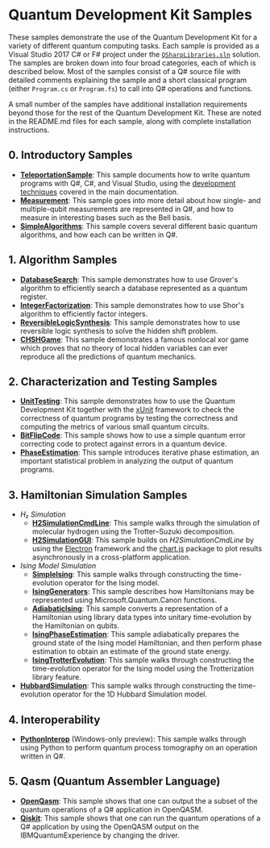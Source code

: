 # Quantum Development Kit Samples #

These samples demonstrate the use of the Quantum Development Kit for a variety of different quantum computing tasks.
Each sample is provided as a Visual Studio 2017 C# or F# project under the [`QSharpLibraries.sln`](./Samples/QsharpSamples.sln) solution.
The samples are broken down into four broad categories, each of which is described below.
Most of the samples consist of a Q# source file with detailed comments explaining the sample and a short classical program (either `Program.cs` or `Program.fs`) to call into Q# operations and functions.

A small number of the samples have additional installation requirements beyond those for the rest of the Quantum Development Kit.
These are noted in the README.md files for each sample, along with complete installation instructions.

## 0. Introductory Samples ##

- **[TeleportationSample](./Samples/src/Teleportation/)**:
  This sample documents how to write quantum programs with Q#, C#, and Visual Studio, using the [development techniques](https://docs.microsoft.com/quantum/quantum-devguide-1-intro) covered in the main documentation.
- **[Measurement](./Samples/src/Measurement)**:
  This sample goes into more detail about how single- and multiple-qubit measurements are represented in Q#, and how to measure in interesting bases such as the Bell basis.
- **[SimpleAlgorithms](./Samples/src/SimpleAlgorithms)**:
  This sample covers several different basic quantum algorithms, and how each can be written in Q#.

## 1. Algorithm Samples ##

- **[DatabaseSearch](./Samples/src/DatabaseSearch)**:
  This sample demonstrates how to use Grover's algorithm to efficiently search a database represented as a quantum register.
- **[IntegerFactorization](./Samples/src/IntegerFactorization)**:
  This sample demonstrates how to use Shor's algorithm to efficiently factor integers.
- **[ReversibleLogicSynthesis](./Samples/src/ReversibleLogicSynthesis)**:
  This sample demonstrates how to use reversible logic synthesis to solve the hidden shift problem.
- **[CHSHGame](./Samples/src/CHSHGame)**:
  This sample demonstrates a famous nonlocal xor game which proves that no theory of local hidden variables can ever reproduce all the predictions of quantum mechanics.

## 2. Characterization and Testing Samples ##

- **[UnitTesting](./Samples/src/UnitTesting)**:
  This sample demonstrates how to use the Quantum Development Kit together with the [xUnit](https://xunit.github.io/) framework to check the correctness of quantum programs by testing the correctness and computing the metrics of various small quantum circuits.
- **[BitFlipCode](./Samples/src/BitFlipCode)**:
  This sample shows how to use a simple quantum error correcting code to protect against errors in a quantum device.
- **[PhaseEstimation](./Samples/src/PhaseEstimation)**:
  This sample introduces iterative phase estimation, an important statistical problem in analyzing the output of quantum programs.

## 3. Hamiltonian Simulation Samples ##

- *H₂ Simulation*
  - **[H2SimulationCmdLine](./Samples/src/H2SimulationCmdLine)**:
      This sample walks through the simulation of molecular hydrogen using the Trotter–Suzuki decomposition.
  - **[H2SimulationGUI](./Samples/src/H2SimulationGUI)**:
      This sample builds on *H2SimulationCmdLine* by using the [Electron](https://electronjs.org/) framework and the [chart.js](http://www.chartjs.org/) package to plot results asynchronously in a cross-platform application.
- *Ising Model Simulation*
  - **[SimpleIsing](./Samples/src/SimpleIsing)**: This sample walks through constructing the time-evolution operator for the Ising model.
  - **[IsingGenerators](./Samples/src/IsingGenerators)**: This sample describes how Hamiltonians may be represented using Microsoft.Quantum.Canon functions.
  - **[AdiabaticIsing](./Samples/src/AdiabaticIsing)**: This sample converts a representation of a Hamiltonian using library data types into unitary time-evolution by the Hamiltonian on qubits.
  - **[IsingPhaseEstimation](./Samples/src/IsingPhaseEstimation)**: This sample adiabatically prepares the ground state of the Ising model Hamiltonian, and then perform phase estimation to obtain an estimate of the ground state energy. 
  - **[IsingTrotterEvolution](./Samples/src/IsingTrotterEvolution)**: This sample walks through constructing the time-evolution operator for the Ising model using the Trotterization library feature.
- **[HubbardSimulation](./Samples/src/HubbardSimulation)**: This sample walks through constructing the time-evolution operator for the 1D Hubbard Simulation model.

## 4. Interoperability ##

- **[PythonInterop](./Samples/src/PythonInterop)** (Windows-only preview):
  This sample walks through using Python to perform quantum process tomography on an operation written in Q#.
 
## 5. Qasm (Quantum Assembler Language) ##

- **[OpenQasm](./Samples/src/OpenQasm)**:
  This sample shows that one can output the a subset of the quantum operations of a Q# application in OpenQASM.
- **[Qiskit](./Samples/src/Qiskit)**:
  This sample shows that one can run the quantum operations of a Q# application by using the OpenQASM output on the IBMQuantumExperience by changing the driver.